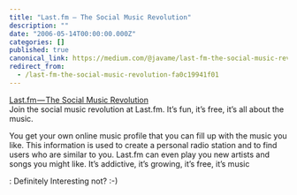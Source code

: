 ```yaml
---
title: "Last.fm — The Social Music Revolution"
description: ""
date: "2006-05-14T00:00:00.000Z"
categories: []
published: true
canonical_link: https://medium.com/@javame/last-fm-the-social-music-revolution-fa0c19941f01
redirect_from:
  - /last-fm-the-social-music-revolution-fa0c19941f01
---
```


[Last.fm — The Social Music Revolution](http://www.last.fm/)  
Join the social music revolution at Last.fm. It’s fun, it’s free, it’s all about the music.

You get your own online music profile that you can fill up with the music you like. This information is used to create a personal radio station and to find users who are similar to you. Last.fm can even play you new artists and songs you might like. It’s addictive, it’s growing, it’s free, it’s music

: Definitely Interesting not? :-)
